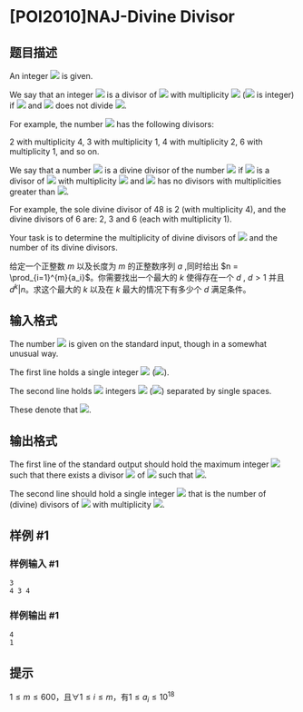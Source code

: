 # [POI2010]NAJ-Divine Divisor

## 题目描述

An integer ![](http://main.edu.pl/images/OI17/naj-en-tex.1.png) is given.

We say that an integer ![](http://main.edu.pl/images/OI17/naj-en-tex.2.png) is a divisor of ![](http://main.edu.pl/images/OI17/naj-en-tex.3.png) with multiplicity ![](http://main.edu.pl/images/OI17/naj-en-tex.4.png)    (![](http://main.edu.pl/images/OI17/naj-en-tex.5.png) is integer) if ![](http://main.edu.pl/images/OI17/naj-en-tex.6.png) and ![](http://main.edu.pl/images/OI17/naj-en-tex.7.png) does not divide ![](http://main.edu.pl/images/OI17/naj-en-tex.8.png).

For example, the number ![](http://main.edu.pl/images/OI17/naj-en-tex.9.png) has the following divisors:

2 with multiplicity 4, 3 with multiplicity 1, 4 with multiplicity 2, 6 with multiplicity 1, and so on.

We say that a number ![](http://main.edu.pl/images/OI17/naj-en-tex.10.png) is a  divine divisor of the number ![](http://main.edu.pl/images/OI17/naj-en-tex.11.png)    if ![](http://main.edu.pl/images/OI17/naj-en-tex.12.png) is a divisor of ![](http://main.edu.pl/images/OI17/naj-en-tex.13.png) with multiplicity ![](http://main.edu.pl/images/OI17/naj-en-tex.14.png) and ![](http://main.edu.pl/images/OI17/naj-en-tex.15.png) has no divisors    with multiplicities greater than ![](http://main.edu.pl/images/OI17/naj-en-tex.16.png).

For example, the sole divine divisor of 48 is 2 (with multiplicity 4),    and the divine divisors of 6 are: 2, 3 and 6 (each with multiplicity 1).

Your task is to determine the multiplicity of divine divisors of ![](http://main.edu.pl/images/OI17/naj-en-tex.17.png)    and the number of its divine divisors.

给定一个正整数 $m$ 以及长度为 $m$ 的正整数序列  $a$ ,同时给出  $n = \prod_{i=1}^{m}{a_i}$。你需要找出一个最大的 $k$ 使得存在一个 $d$ , $d > 1$ 并且 $d^k | n$。求这个最大的 $k$ 以及在 $k$ 最大的情况下有多少个 $d$ 满足条件。

## 输入格式

The number ![](http://main.edu.pl/images/OI17/naj-en-tex.18.png) is given on the standard input, though in a somewhat unusual way.

The first line holds a single integer ![](http://main.edu.pl/images/OI17/naj-en-tex.19.png) (![](http://main.edu.pl/images/OI17/naj-en-tex.20.png)).

The second line holds ![](http://main.edu.pl/images/OI17/naj-en-tex.21.png) integers ![](http://main.edu.pl/images/OI17/naj-en-tex.22.png) (![](http://main.edu.pl/images/OI17/naj-en-tex.23.png))    separated by single spaces.

These denote that ![](http://main.edu.pl/images/OI17/naj-en-tex.24.png).


## 输出格式

The first line of the standard output should hold the maximum integer ![](http://main.edu.pl/images/OI17/naj-en-tex.25.png)    such that there exists a divisor ![](http://main.edu.pl/images/OI17/naj-en-tex.26.png) of ![](http://main.edu.pl/images/OI17/naj-en-tex.27.png) such that ![](http://main.edu.pl/images/OI17/naj-en-tex.28.png).

The second line should hold a single integer ![](http://main.edu.pl/images/OI17/naj-en-tex.29.png) that is the number of    (divine) divisors of ![](http://main.edu.pl/images/OI17/naj-en-tex.30.png) with multiplicity ![](http://main.edu.pl/images/OI17/naj-en-tex.31.png).


## 样例 #1

### 样例输入 #1
```
3
4 3 4
```

### 样例输出 #1

```
4
1
```

## 提示

$1\le m\le 600$，且$\forall 1\le i\le m$，有$1\le a_i\le 10^{18}$

